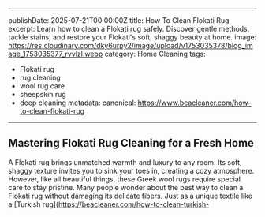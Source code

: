 
---
publishDate: 2025-07-21T00:00:00Z
title: How To Clean Flokati Rug
excerpt: Learn how to clean a Flokati rug safely. Discover gentle methods, tackle stains, and restore your Flokati's soft, shaggy beauty at home.
image: https://res.cloudinary.com/dky6urpy2/image/upload/v1753035378/blog_image_1753035377_rvvlzl.webp
category: Home Cleaning
tags:
  - Flokati rug
  - rug cleaning
  - wool rug care
  - sheepskin rug
  - deep cleaning
metadata:
  canonical: https://www.beacleaner.com/how-to-clean-flokati-rug
---

## Mastering Flokati Rug Cleaning for a Fresh Home

A Flokati rug brings unmatched warmth and luxury to any room. Its soft, shaggy texture invites you to sink your toes in, creating a cozy atmosphere. However, like all beautiful things, these Greek wool rugs require special care to stay pristine. Many people wonder about the best way to clean a Flokati rug without damaging its delicate fibers. Just as a unique textile like a [Turkish rug](https://beacleaner.com/how-to-clean-turkish-
